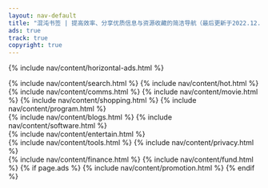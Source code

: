 ```yaml
---
layout: nav-default
title: "混沌书签 | 提高效率、分享优质信息与资源收藏的简洁导航（最后更新于2022.12.13）"
ads: true
track: true
copyright: true
---
```


{% include nav/content/horizontal-ads.html %}
<div class="nav-content">
    {% include nav/content/search.html %}
    {% include nav/content/hot.html %}
    {% include nav/content/comms.html %}
    {% include nav/content/movie.html %}
    {% include nav/content/shopping.html %}
    {% include nav/content/program.html %}
</div>
<div class="nav-content">
    {% include nav/content/blogs.html %}
    {% include nav/content/software.html %}
</div>
{% include nav/content/entertain.html %}
<div class="nav-content">
    {% include nav/content/tools.html %}
    {% include nav/content/privacy.html %}
</div>
{% include nav/content/finance.html %}
{% include nav/content/fund.html %}
{% if page.ads %}
{% include nav/content/promotion.html %}
{% endif %}


